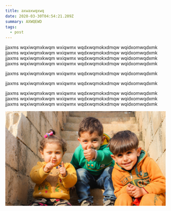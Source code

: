 ```yaml
---
title: axwaxwqxwq
date: 2020-03-30T04:54:21.209Z
summary: AXWQEWD
tags:
  - post
---
```

jjaxms wqxiwqmxkwqm wxiqwmx wqdxwqmokxdmqw wqidxomwqdxmk jjaxms wqxiwqmxkwqm wxiqwmx wqdxwqmokxdmqw wqidxomwqdxmk jjaxms wqxiwqmxkwqm wxiqwmx wqdxwqmokxdmqw wqidxomwqdxmk jjaxms wqxiwqmxkwqm wxiqwmx wqdxwqmokxdmqw wqidxomwqdxmk 



jjaxms wqxiwqmxkwqm wxiqwmx wqdxwqmokxdmqw wqidxomwqdxmk

jjaxms wqxiwqmxkwqm wxiqwmx wqdxwqmokxdmqw wqidxomwqdxmk

jjaxms wqxiwqmxkwqm wxiqwmx wqdxwqmokxdmqw wqidxomwqdxmk jjaxms wqxiwqmxkwqm wxiqwmx wqdxwqmokxdmqw wqidxomwqdxmk jjaxms wqxiwqmxkwqm wxiqwmx wqdxwqmokxdmqw wqidxomwqdxmk

![scxdscdsa](/static/img/three-children-sitting-on-stairs-1212805.jpg "AXSACX WECDEW")